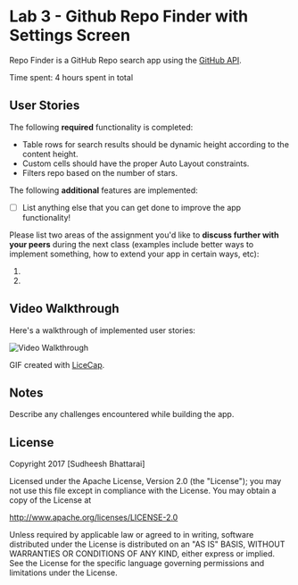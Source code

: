 # Lab 3 - Github Repo Finder with Settings Screen

Repo Finder is a GitHub Repo search app using the [GitHub API](https://developer.github.com/v3/search/#search-repositories).

Time spent: 4 hours spent in total

## User Stories

The following **required** functionality is completed:

- Table rows for search results should be dynamic height according to the content height.
- Custom cells should have the proper Auto Layout constraints.
- Filters repo based on the number of stars.

The following **additional** features are implemented:

- [ ] List anything else that you can get done to improve the app functionality!

Please list two areas of the assignment you'd like to **discuss further with your peers** during the next class (examples include better ways to implement something, how to extend your app in certain ways, etc):

1.
2.

## Video Walkthrough

Here's a walkthrough of implemented user stories:

<img src='http://i.imgur.com/lhzmCkW.gif' title='Video Walkthrough' width='' alt='Video Walkthrough' />

GIF created with [LiceCap](http://www.cockos.com/licecap/).

## Notes

Describe any challenges encountered while building the app.

## License

Copyright 2017 [Sudheesh Bhattarai]

Licensed under the Apache License, Version 2.0 (the "License");
you may not use this file except in compliance with the License.
You may obtain a copy of the License at

http://www.apache.org/licenses/LICENSE-2.0

Unless required by applicable law or agreed to in writing, software
distributed under the License is distributed on an "AS IS" BASIS,
WITHOUT WARRANTIES OR CONDITIONS OF ANY KIND, either express or implied.
See the License for the specific language governing permissions and
limitations under the License.
